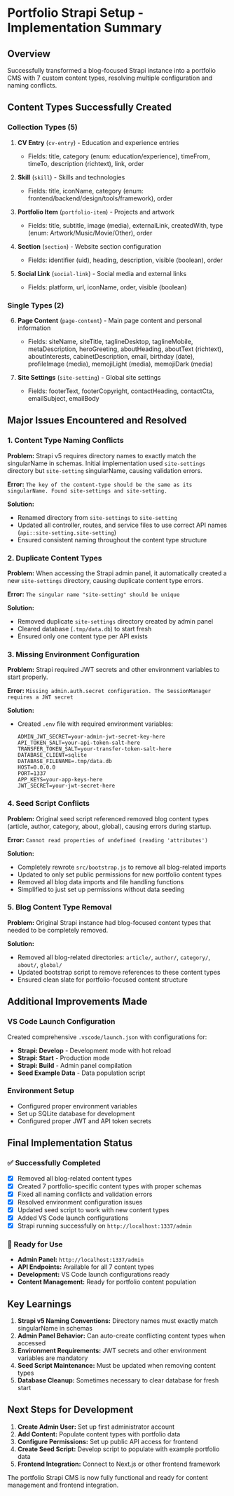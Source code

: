 # Portfolio Strapi Setup - Implementation Summary

## Overview
Successfully transformed a blog-focused Strapi instance into a portfolio CMS with 7 custom content types, resolving multiple configuration and naming conflicts.

## Content Types Successfully Created

### Collection Types (5)
1. **CV Entry** (`cv-entry`) - Education and experience entries
   - Fields: title, category (enum: education/experience), timeFrom, timeTo, description (richtext), link, order
   
2. **Skill** (`skill`) - Skills and technologies
   - Fields: title, iconName, category (enum: frontend/backend/design/tools/framework), order
   
3. **Portfolio Item** (`portfolio-item`) - Projects and artwork
   - Fields: title, subtitle, image (media), externalLink, createdWith, type (enum: Artwork/Music/Movie/Other), order
   
4. **Section** (`section`) - Website section configuration
   - Fields: identifier (uid), heading, description, visible (boolean), order
   
5. **Social Link** (`social-link`) - Social media and external links
   - Fields: platform, url, iconName, order, visible (boolean)

### Single Types (2)
6. **Page Content** (`page-content`) - Main page content and personal information
   - Fields: siteName, siteTitle, taglineDesktop, taglineMobile, metaDescription, heroGreeting, aboutHeading, aboutText (richtext), aboutInterests, cabinetDescription, email, birthday (date), profileImage (media), memojiLight (media), memojiDark (media)

7. **Site Settings** (`site-setting`) - Global site settings
   - Fields: footerText, footerCopyright, contactHeading, contactCta, emailSubject, emailBody

## Major Issues Encountered and Resolved

### 1. Content Type Naming Conflicts
**Problem:** Strapi v5 requires directory names to exactly match the singularName in schemas. Initial implementation used `site-settings` directory but `site-setting` singularName, causing validation errors.

**Error:** `The key of the content-type should be the same as its singularName. Found site-settings and site-setting.`

**Solution:**
- Renamed directory from `site-settings` to `site-setting`
- Updated all controller, routes, and service files to use correct API names (`api::site-setting.site-setting`)
- Ensured consistent naming throughout the content type structure

### 2. Duplicate Content Types
**Problem:** When accessing the Strapi admin panel, it automatically created a new `site-settings` directory, causing duplicate content type errors.

**Error:** `The singular name "site-setting" should be unique`

**Solution:**
- Removed duplicate `site-settings` directory created by admin panel
- Cleared database (`.tmp/data.db`) to start fresh
- Ensured only one content type per API exists

### 3. Missing Environment Configuration
**Problem:** Strapi required JWT secrets and other environment variables to start properly.

**Error:** `Missing admin.auth.secret configuration. The SessionManager requires a JWT secret`

**Solution:**
- Created `.env` file with required environment variables:
  ```
  ADMIN_JWT_SECRET=your-admin-jwt-secret-key-here
  API_TOKEN_SALT=your-api-token-salt-here
  TRANSFER_TOKEN_SALT=your-transfer-token-salt-here
  DATABASE_CLIENT=sqlite
  DATABASE_FILENAME=.tmp/data.db
  HOST=0.0.0.0
  PORT=1337
  APP_KEYS=your-app-keys-here
  JWT_SECRET=your-jwt-secret-here
  ```

### 4. Seed Script Conflicts
**Problem:** Original seed script referenced removed blog content types (article, author, category, about, global), causing errors during startup.

**Error:** `Cannot read properties of undefined (reading 'attributes')`

**Solution:**
- Completely rewrote `src/bootstrap.js` to remove all blog-related imports
- Updated to only set public permissions for new portfolio content types
- Removed all blog data imports and file handling functions
- Simplified to just set up permissions without data seeding

### 5. Blog Content Type Removal
**Problem:** Original Strapi instance had blog-focused content types that needed to be completely removed.

**Solution:**
- Removed all blog-related directories: `article/`, `author/`, `category/`, `about/`, `global/`
- Updated bootstrap script to remove references to these content types
- Ensured clean slate for portfolio-focused content structure

## Additional Improvements Made

### VS Code Launch Configuration
Created comprehensive `.vscode/launch.json` with configurations for:
- **Strapi: Develop** - Development mode with hot reload
- **Strapi: Start** - Production mode
- **Strapi: Build** - Admin panel compilation
- **Seed Example Data** - Data population script

### Environment Setup
- Configured proper environment variables
- Set up SQLite database for development
- Configured proper JWT and API token secrets

## Final Implementation Status

### ✅ Successfully Completed
- [x] Removed all blog-related content types
- [x] Created 7 portfolio-specific content types with proper schemas
- [x] Fixed all naming conflicts and validation errors
- [x] Resolved environment configuration issues
- [x] Updated seed script to work with new content types
- [x] Added VS Code launch configurations
- [x] Strapi running successfully on `http://localhost:1337/admin`

### 🚀 Ready for Use
- **Admin Panel:** `http://localhost:1337/admin`
- **API Endpoints:** Available for all 7 content types
- **Development:** VS Code launch configurations ready
- **Content Management:** Ready for portfolio content population

## Key Learnings

1. **Strapi v5 Naming Conventions:** Directory names must exactly match singularName in schemas
2. **Admin Panel Behavior:** Can auto-create conflicting content types when accessed
3. **Environment Requirements:** JWT secrets and other environment variables are mandatory
4. **Seed Script Maintenance:** Must be updated when removing content types
5. **Database Cleanup:** Sometimes necessary to clear database for fresh start

## Next Steps for Development

1. **Create Admin User:** Set up first administrator account
2. **Add Content:** Populate content types with portfolio data
3. **Configure Permissions:** Set up public API access for frontend
4. **Create Seed Script:** Develop script to populate with example portfolio data
5. **Frontend Integration:** Connect to Next.js or other frontend framework

The portfolio Strapi CMS is now fully functional and ready for content management and frontend integration.
